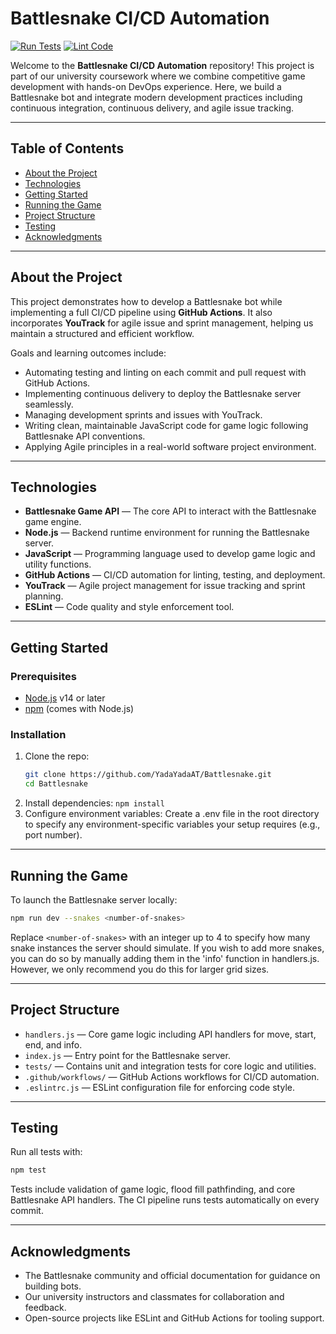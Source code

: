# Battlesnake CI/CD Automation

[![Run Tests](https://github.com/YadaYadaAT/Battlesnake/actions/workflows/test.yml/badge.svg)](https://github.com/YadaYadaAT/Battlesnake/actions/workflows/test.yml)
[![Lint Code](https://github.com/YadaYadaAT/Battlesnake/actions/workflows/lint.yml/badge.svg)](https://github.com/YadaYadaAT/Battlesnake/actions/workflows/lint.yml)

Welcome to the **Battlesnake CI/CD Automation** repository! This project is part of our university coursework where we combine competitive game development with hands-on DevOps experience. Here, we build a Battlesnake bot and integrate modern development practices including continuous integration, continuous delivery, and agile issue tracking.

---

## Table of Contents

- [About the Project](#about-the-project)  
- [Technologies](#technologies)  
- [Getting Started](#getting-started)  
- [Running the Game](#running-the-game)  
- [Project Structure](#project-structure)  
- [Testing](#testing)  
- [Acknowledgments](#acknowledgments)  

---

## About the Project


This project demonstrates how to develop a Battlesnake bot while implementing a full CI/CD pipeline using **GitHub Actions**. It also incorporates **YouTrack** for agile issue and sprint management, helping us maintain a structured and efficient workflow.

Goals and learning outcomes include:

- Automating testing and linting on each commit and pull request with GitHub Actions.  
- Implementing continuous delivery to deploy the Battlesnake server seamlessly.  
- Managing development sprints and issues with YouTrack.  
- Writing clean, maintainable JavaScript code for game logic following Battlesnake API conventions.  
- Applying Agile principles in a real-world software project environment.  

---

## Technologies

- **Battlesnake Game API** — The core API to interact with the Battlesnake game engine.  
- **Node.js** — Backend runtime environment for running the Battlesnake server.  
- **JavaScript** — Programming language used to develop game logic and utility functions.  
- **GitHub Actions** — CI/CD automation for linting, testing, and deployment.  
- **YouTrack** — Agile project management for issue tracking and sprint planning.  
- **ESLint** — Code quality and style enforcement tool.

---

## Getting Started

### Prerequisites

- [Node.js](https://nodejs.org/) v14 or later  
- [npm](https://www.npmjs.com/) (comes with Node.js)

### Installation

1. Clone the repo:  
   ```bash
   git clone https://github.com/YadaYadaAT/Battlesnake.git
   cd Battlesnake
   ```
2. Install dependencies:
   ```npm install```
3. Configure environment variables:
   Create a .env file in the root directory to specify any environment-specific variables your setup requires (e.g., port number).


---

## Running the Game

To launch the Battlesnake server locally:

```bash
npm run dev --snakes <number-of-snakes>
```

Replace `<number-of-snakes>` with an integer up to 4 to specify how many snake instances the server should simulate.
If you wish to add more snakes, you can do so by manually adding them in the 'info' function in handlers.js. However, we only recommend you do this for larger grid sizes.

---

## Project Structure

- `handlers.js` — Core game logic including API handlers for move, start, end, and info.  
- `index.js` — Entry point for the Battlesnake server.  
- `tests/` — Contains unit and integration tests for core logic and utilities.  
- `.github/workflows/` — GitHub Actions workflows for CI/CD automation.  
- `.eslintrc.js` — ESLint configuration file for enforcing code style.

---

## Testing

Run all tests with:

```bash
npm test
```

Tests include validation of game logic, flood fill pathfinding, and core Battlesnake API handlers. The CI pipeline runs tests automatically on every commit.

---

## Acknowledgments

- The Battlesnake community and official documentation for guidance on building bots.  
- Our university instructors and classmates for collaboration and feedback.  
- Open-source projects like ESLint and GitHub Actions for tooling support.
